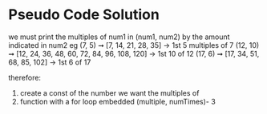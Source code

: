 # Pseudo Code Solution
<!-- Given two numbers (number and length), create a list that contains the length number of multiples of the number. For example:

```text
(7, 5) ➞ [7, 14, 21, 28, 35]
(12, 10) ➞ [12, 24, 36, 48, 60, 72, 84, 96, 108, 120]
(17, 6) ➞ [17, 34, 51, 68, 85, 102]
``` -->

we must print the multiples of num1 in (num1, num2) by the amount indicated in num2 eg 
(7, 5) ➞ [7, 14, 21, 28, 35]                          -> 1st 5 multiples of 7
(12, 10) ➞ [12, 24, 36, 48, 60, 72, 84, 96, 108, 120] -> 1st 10 of 12
(17, 6) ➞ [17, 34, 51, 68, 85, 102]                   -> 1st 6 of 17

therefore: 

1. create a const of the number we want the multiples of
2. function with a for loop embedded (multiple, numTimes)-
3